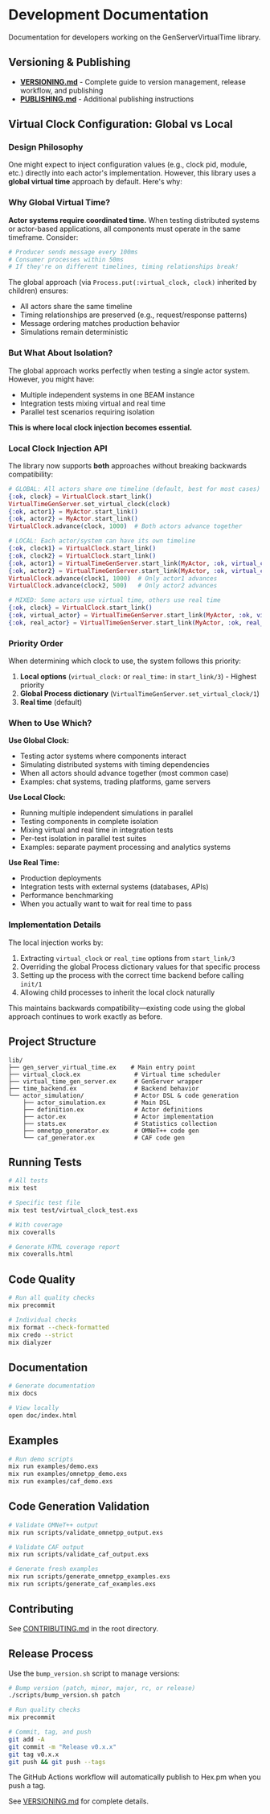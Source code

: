 # Development Documentation

Documentation for developers working on the GenServerVirtualTime library.

## Versioning & Publishing

- **[VERSIONING.md](VERSIONING.md)** - Complete guide to version management,
  release workflow, and publishing
- **[PUBLISHING.md](PUBLISHING.md)** - Additional publishing instructions

## Virtual Clock Configuration: Global vs Local

### Design Philosophy

One might expect to inject configuration values (e.g., clock pid, module, etc.)
directly into each actor's implementation. However, this library uses a **global
virtual time** approach by default. Here's why:

### Why Global Virtual Time?

**Actor systems require coordinated time.** When testing distributed systems or
actor-based applications, all components must operate in the same timeframe.
Consider:

```elixir
# Producer sends message every 100ms
# Consumer processes within 50ms
# If they're on different timelines, timing relationships break!
```

The global approach (via `Process.put(:virtual_clock, clock)` inherited by
children) ensures:

- All actors share the same timeline
- Timing relationships are preserved (e.g., request/response patterns)
- Message ordering matches production behavior
- Simulations remain deterministic

### But What About Isolation?

The global approach works perfectly when testing a single actor system. However,
you might have:

- Multiple independent systems in one BEAM instance
- Integration tests mixing virtual and real time
- Parallel test scenarios requiring isolation

**This is where local clock injection becomes essential.**

### Local Clock Injection API

The library now supports **both** approaches without breaking backwards
compatibility:

```elixir
# GLOBAL: All actors share one timeline (default, best for most cases)
{:ok, clock} = VirtualClock.start_link()
VirtualTimeGenServer.set_virtual_clock(clock)
{:ok, actor1} = MyActor.start_link()
{:ok, actor2} = MyActor.start_link()
VirtualClock.advance(clock, 1000)  # Both actors advance together

# LOCAL: Each actor/system can have its own timeline
{:ok, clock1} = VirtualClock.start_link()
{:ok, clock2} = VirtualClock.start_link()
{:ok, actor1} = VirtualTimeGenServer.start_link(MyActor, :ok, virtual_clock: clock1)
{:ok, actor2} = VirtualTimeGenServer.start_link(MyActor, :ok, virtual_clock: clock2)
VirtualClock.advance(clock1, 1000)  # Only actor1 advances
VirtualClock.advance(clock2, 500)   # Only actor2 advances

# MIXED: Some actors use virtual time, others use real time
{:ok, clock} = VirtualClock.start_link()
{:ok, virtual_actor} = VirtualTimeGenServer.start_link(MyActor, :ok, virtual_clock: clock)
{:ok, real_actor} = VirtualTimeGenServer.start_link(MyActor, :ok, real_time: true)
```

### Priority Order

When determining which clock to use, the system follows this priority:

1. **Local options** (`virtual_clock:` or `real_time:` in `start_link/3`) -
   Highest priority
2. **Global Process dictionary** (`VirtualTimeGenServer.set_virtual_clock/1`)
3. **Real time** (default)

### When to Use Which?

**Use Global Clock:**

- Testing actor systems where components interact
- Simulating distributed systems with timing dependencies
- When all actors should advance together (most common case)
- Examples: chat systems, trading platforms, game servers

**Use Local Clock:**

- Running multiple independent simulations in parallel
- Testing components in complete isolation
- Mixing virtual and real time in integration tests
- Per-test isolation in parallel test suites
- Examples: separate payment processing and analytics systems

**Use Real Time:**

- Production deployments
- Integration tests with external systems (databases, APIs)
- Performance benchmarking
- When you actually want to wait for real time to pass

### Implementation Details

The local injection works by:

1. Extracting `virtual_clock` or `real_time` options from `start_link/3`
2. Overriding the global Process dictionary values for that specific process
3. Setting up the process with the correct time backend before calling `init/1`
4. Allowing child processes to inherit the local clock naturally

This maintains backwards compatibility—existing code using the global approach
continues to work exactly as before.

## Project Structure

```
lib/
├── gen_server_virtual_time.ex    # Main entry point
├── virtual_clock.ex               # Virtual time scheduler
├── virtual_time_gen_server.ex     # GenServer wrapper
├── time_backend.ex                # Backend behavior
└── actor_simulation/              # Actor DSL & code generation
    ├── actor_simulation.ex        # Main DSL
    ├── definition.ex              # Actor definitions
    ├── actor.ex                   # Actor implementation
    ├── stats.ex                   # Statistics collection
    ├── omnetpp_generator.ex       # OMNeT++ code gen
    └── caf_generator.ex           # CAF code gen
```

## Running Tests

```bash
# All tests
mix test

# Specific test file
mix test test/virtual_clock_test.exs

# With coverage
mix coveralls

# Generate HTML coverage report
mix coveralls.html
```

## Code Quality

```bash
# Run all quality checks
mix precommit

# Individual checks
mix format --check-formatted
mix credo --strict
mix dialyzer
```

## Documentation

```bash
# Generate documentation
mix docs

# View locally
open doc/index.html
```

## Examples

```bash
# Run demo scripts
mix run examples/demo.exs
mix run examples/omnetpp_demo.exs
mix run examples/caf_demo.exs
```

## Code Generation Validation

```bash
# Validate OMNeT++ output
mix run scripts/validate_omnetpp_output.exs

# Validate CAF output
mix run scripts/validate_caf_output.exs

# Generate fresh examples
mix run scripts/generate_omnetpp_examples.exs
mix run scripts/generate_caf_examples.exs
```

## Contributing

See [CONTRIBUTING.md](../../CONTRIBUTING.md) in the root directory.

## Release Process

Use the `bump_version.sh` script to manage versions:

```bash
# Bump version (patch, minor, major, rc, or release)
./scripts/bump_version.sh patch

# Run quality checks
mix precommit

# Commit, tag, and push
git add -A
git commit -m "Release v0.x.x"
git tag v0.x.x
git push && git push --tags
```

The GitHub Actions workflow will automatically publish to Hex.pm when you push a
tag.

See [VERSIONING.md](VERSIONING.md) for complete details.
